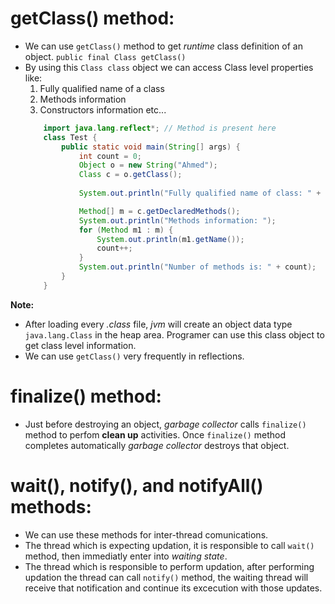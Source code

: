 # getClass() method:
* We can use `getClass()` method to get *runtime* class definition of an object.
  `public final Class getClass()`
* By using this `Class class` object we can access Class level properties like: 
    1. Fully qualified name of a class
    2. Methods information
    3. Constructors information etc...
    ```java
        import java.lang.reflect*; // Method is present here
        class Test {
            public static void main(String[] args) {
                int count = 0;
                Object o = new String("Ahmed");
                Class c = o.getClass();
                
                System.out.println("Fully qualified name of class: " + c.getName());

                Method[] m = c.getDeclaredMethods();
                System.out.println("Methods information: ");
                for (Method m1 : m) {
                    System.out.println(m1.getName());
                    count++;
                }
                System.out.println("Number of methods is: " + count);
            }
        }
    ```
**Note:**
- After loading every *.class* file, *jvm* will create an object data type `java.lang.Class` in the heap area. Programer can use this class object to get class level information.
- We can use `getClass()` very frequently in reflections.
# finalize() method: 
- Just before destroying an object, *garbage collector* calls `finalize()` method to perfom **clean up** activities. Once `finalize()` method completes automatically *garbage collector* destroys that object.
# wait(), notify(), and notifyAll() methods:
- We can use these methods for inter-thread comunications. 
- The thread which is expecting updation, it is responsible to call `wait()` method, then immediatly enter into *waiting state*. 
- The thread which is responsible to perform updation, after performing updation the thread can call `notify()` method, the waiting thread will receive that notification and continue its excecution with those updates.